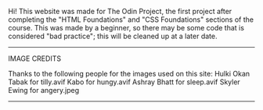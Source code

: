 Hi! This website was made for The Odin Project, the first project after completing the "HTML Foundations" and "CSS Foundations" sections of the course. This was made by a beginner, so there may be some code that is considered "bad practice"; this will be cleaned up at a later date.

-----------------------------

IMAGE CREDITS

Thanks to the following people for the images used on this site: 
Hulki Okan Tabak for tilly.avif
Kabo for hungy.avif
Ashray Bhatt for sleep.avif
Skyler Ewing for angery.jpeg

-----------------------------

